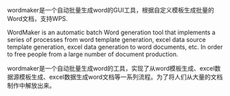 wordmaker是一个自动批量生成word的GUI工具，根据自定义模板生成批量的Word文档，支持WPS.

WordMaker is an automatic batch Word generation tool that implements a series of processes from word template generation, excel data source template generation, excel data generation to word documents, etc. In order to free people from a large number of document production.

wordmaker是一个自动批量生成word的工具，实现了从word模板生成、excel数据源模板生成、excel数据生成word文档等一系列流程。为了将人们从大量的文档制作中解放出来。